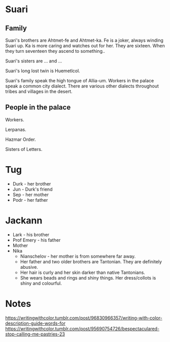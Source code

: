 # Suari

## Family

Suari's brothers are Ahtmet-fe and Ahtmet-ka. Fe is a joker, always winding Suari up. Ka is more caring and watches out for her. They are sixteen. When they turn seventeen they ascend to something..

Suari's sisters are ... and ...

Suari's long lost twin is Huemetlcol.

Suari's family speak the high tongue of Allia-um. Workers in the palace speak a common city dialect. There are various other dialects throughout tribes and villages in the desert.

## People in the palace

Workers.

Lerpanas.

Hazmar Order.

Sisters of Letters.

# Tug

* Durk - her brother
* Jun - Durk's friend
* Sep - her mother
* Podr - her father

# Jackann

* Lark - his brother
* Prof Emery - his father
* Mother
* Nika
  * Nianschelov - her mother is from somewhere far away.
  * Her father and two older brothers are Tantonian. They are definitely abusive.
  * Her hair is curly and her skin darker than native Tantonians.
  * She wears beads and rings and shiny things. Her dress/collots is shiny and colourful.

# Notes

https://writingwithcolor.tumblr.com/post/96830966357/writing-with-color-description-guide-words-for
https://writingwithcolor.tumblr.com/post/95690754726/bespectaculared-stop-calling-me-pastries-23